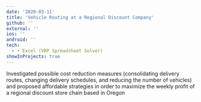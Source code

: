 ```yaml
---
date: '2020-03-11'
title: 'Vehicle Routing at a Regional Discount Company'
github: ''
external: ''
ios: ''
android: ''
tech:
  - • Excel (VRP Spreadsheet Solver)  
showInProjects: true
---
```


Investigated possible cost reduction measures (consolidating delivery routes, changing delivery schedules, and reducing the number of vehicles) and proposed affordable strategies in order to maximize the weekly profit of a regional discount store chain based in Oregon
